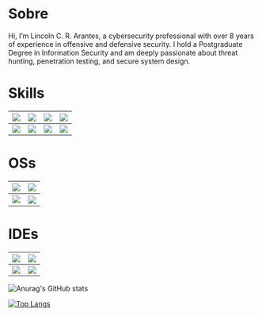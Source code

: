 # Sobre 

Hi, I’m Lincoln C. R. Arantes, a cybersecurity professional with over 8 years of experience in offensive and defensive security. I hold a Postgraduate Degree in Information Security and am deeply passionate about threat hunting, penetration testing, and secure system design.

# Skills

<table border="0">
<thead>
  <tr>
    <th><img src="https://img.shields.io/badge/MySQL-005C84?style=for-the-badge&logo=mysql&logoColor=white"></th>
    <th><img src="https://img.shields.io/badge/MariaDB-003545?style=for-the-badge&logo=mariadb&logoColor=white"></th>
    <th><img src="https://img.shields.io/badge/Apache-D22128?style=for-the-badge&logo=Apache&logoColor=white"></th>
    <th><img src="https://img.shields.io/badge/JavaScript-323330?style=for-the-badge&logo=javascript&logoColor=F7DF1E"></th>
  </tr>
</thead>
<tbody>
  <tr>
    <td><img src="https://img.shields.io/badge/HTML5-E34F26?style=for-the-badge&logo=html5&logoColor=white"></td>
    <td><img src="https://img.shields.io/badge/PHP-777BB4?style=for-the-badge&logo=php&logoColor=white"></td>
    <td><img src="https://img.shields.io/badge/Python-FFD43B?style=for-the-badge&logo=python&logoColor=blue"></td>
    <td><img src="https://img.shields.io/badge/CSS3-1572B6?style=for-the-badge&logo=css3&logoColor=white"></td>
  </tr>
</tbody>
</table>

    
    
  # OSs
  
  
  
  <table border="0">
<thead>
  <tr>
    <th>
<img src="https://img.shields.io/badge/Kali_Linux-557C94?style=for-the-badge&logo=kali-linux&logoColor=white"></th>
    <th> <img src="https://img.shields.io/badge/Linux_Mint-87CF3E?style=for-the-badge&logo=linux-mint&logoColor=white"></th>
    
   
  </tr>
</thead>
<tbody>
  <tr>
   <!-- <td><img src="https://img.shields.io/badge/HTML5-E34F26?style=for-the-badge&logo=html5&logoColor=white"></td> -->
    <td><img src="https://img.shields.io/badge/Fedora-294172?style=for-the-badge&logo=fedora&logoColor=white"></td>
    <th><img src="https://img.shields.io/badge/Windows-0078D6?style=for-the-badge&logo=windows&logoColor=white"></th>
  </tr>
</tbody>
</table>
  

  
  # IDEs
  
    
  <table border="0">
<thead>
  <tr>
    <th><img src="https://img.shields.io/badge/apache%20netbeans-1B6AC6?style=for-the-badge&logo=apache%20netbeans%20IDE&logoColor=white"></th>
    <th> <img src="https://img.shields.io/badge/Notepad++-90E59A.svg?style=for-the-badge&logo=notepad%2B%2B&logoColor=black"></th>
    
   
  </tr>
</thead>
<tbody>
  <tr>
    <td><img src="http://img.shields.io/badge/-PHPStorm-181717?style=for-the-badge&logo=phpstorm&logoColor=white"></td>
    <td><img src="https://img.shields.io/badge/VSCode-0078D4?style=for-the-badge&logo=visual%20studio%20code&logoColor=white"></td>
   
  </tr>
</tbody>
</table>
  

  ![Anurag's GitHub stats](https://github-readme-stats.vercel.app/api?username=LincolnArantes&show_icons=true&theme=transparent)

[![Top Langs](https://github-readme-stats.vercel.app/api/top-langs/?username=LincolnArantes&hide_progress=false)](https://github.com/anuraghazra/github-readme-stats)
  

